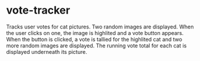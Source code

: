 # vote-tracker
Tracks user votes for cat pictures. Two random images are displayed. When the user clicks on one, the image is highlited and a vote button appears. When the button is clicked, a vote is tallied for the highlited cat and two more random images are displayed.  The running vote total for each cat is displayed underneath its picture.
